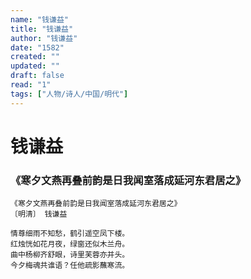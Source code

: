 ```yaml
---
name: "钱谦益"
title: "钱谦益"
author: "钱谦益"
date: "1582"
created: ""
updated: ""
draft: false
read: "1"
tags: ["人物/诗人/中国/明代"]
---
```


# 钱谦益

### 《寒夕文燕再叠前韵是日我闻室落成延河东君居之》

```
《寒夕文燕再叠前韵是日我闻室落成延河东君居之》
〔明清〕 钱谦益

情尊细雨不知愁，鹤引遥空凤下楼。
红烛恍如花月夜，绿窗还似木兰舟。
曲中杨柳齐舒眼，诗里芙蓉亦并头。
今夕梅魂共谁语？任他疏影蘸寒流。
```

